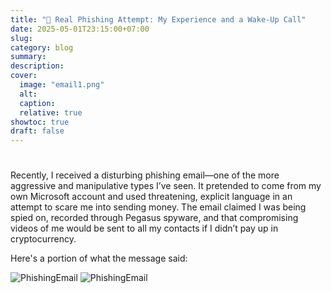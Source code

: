 ```yaml
---
title: "🎯 Real Phishing Attempt: My Experience and a Wake-Up Call"
date: 2025-05-01T23:15:00+07:00
slug: 
category: blog 
summary:
description: 
cover:
  image: "email1.png"
  alt:
  caption: 
  relative: true
showtoc: true
draft: false
---
```


#
Recently, I received a disturbing phishing email—one of the more aggressive and manipulative types I’ve seen. It pretended to come from my own Microsoft account and used threatening, explicit language in an attempt to scare me into sending money. The email claimed I was being spied on, recorded through Pegasus spyware, and that compromising videos of me would be sent to all my contacts if I didn’t pay up in cryptocurrency.

Here's a portion of what the message said:

![PhishingEmail](img/phishing2.png)
![PhishingEmail](img/phishing3.png)

##

###
